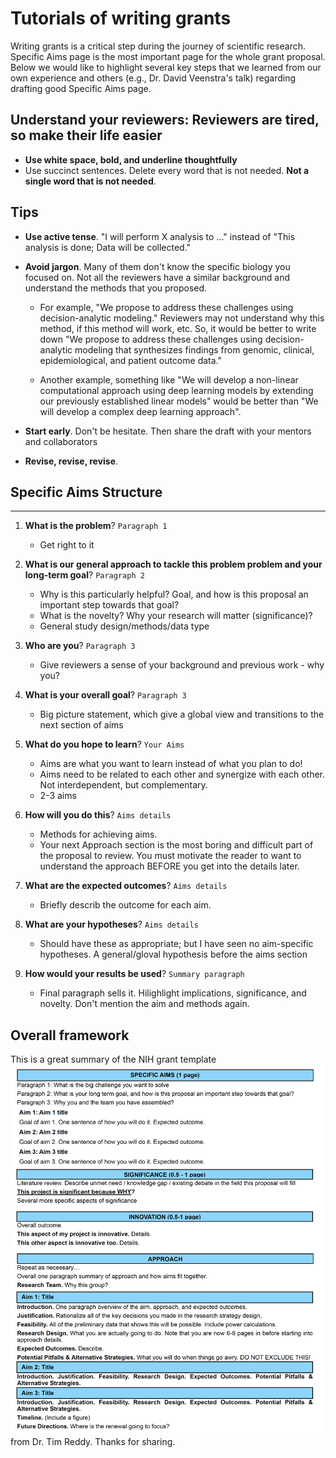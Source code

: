 
# Tutorials of writing grants

Writing grants is a critical step during the journey of scientific research. Specific Aims page is the most important page for the whole grant proposal. Below we would like to highlight several key steps that we learned from our own experience and others (e.g., Dr. David Veenstra's talk) regarding drafting good Specific Aims page. 

Understand your reviewers: Reviewers are tired, so make their life easier
--------
- **Use white space, bold, and underline thoughtfully**
- Use succinct sentences. Delete every word that is not needed. **Not a single word that is not needed**. 

Tips
--------
- **Use active tense**. "I will perform X analysis to ..." instead of "This analysis is done; Data will be collected."
- **Avoid jargon**. Many of them don't know the specific biology you focused on. Not all the reviewers have a similar background and understand the methods that you proposed. 

    - For example, "We propose to address these challenges using decision-analytic modeling." Reviewers may not understand why this method, if this method will work, etc. So, it would be better to write down "We propose to address these challenges using decision-analytic modeling that synthesizes findings from genomic, clinical, epidemiological, and patient outcome data."

    - Another example, something like "We will develop a non-linear computational approach using deep learning models by extending our previously established linear models" would be better than "We will develop a complex deep learning approach".

- **Start early**. Don't be hesitate. Then share the draft with your mentors and collaborators
- **Revise, revise, revise**.



## Specific Aims Structure
-------

1. **What is the problem**? `Paragraph 1` 
    - Get right to it
    
2. **What is our general approach to tackle this problem problem and your long-term goal**? `Paragraph 2`
    - Why is this particularly helpful? Goal, and how is this proposal an important step towards that goal?
    - What is the novelty? Why your research will matter (significance)?
    - General study design/methods/data type

3. **Who are you**? `Paragraph 3`
    - Give reviewers a sense of your background and previous work - why you?

4. **What is your overall goal**? `Paragraph 3`
    - Big picture statement, which give a global view and transitions to the next section of aims

5. **What do you hope to learn**? `Your Aims`
    - Aims are what you want to learn instead of what you plan to do!
    - Aims need to be related to each other and synergize with each other. Not interdependent, but complementary.
    - 2-3 aims

6. **How will you do this**? `Aims details`
    - Methods for achieving aims.
    - Your next Approach section is the most boring and difficult part of the proposal to review. You must motivate the reader to want to understand the approach BEFORE you get into the details later.

7. **What are the expected outcomes**? `Aims details`
    - Briefly describ the outcome for each aim.

8. **What are your hypotheses**? `Aims details`
    - Should have these as appropriate; but I have seen no aim-specific hypotheses. A general/gloval hypothesis before the aims section

9. **How would your results be used**? `Summary paragraph` 
    - Final paragraph sells it. Hilighlight implications, significance, and novelty. Don't mention the aim and methods again. 


## Overall framework
This is a great summary of the NIH grant template ![template](./figures/grant_template.png) from Dr. Tim Reddy. Thanks for sharing.

